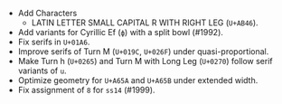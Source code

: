 * Add Characters
  - LATIN LETTER SMALL CAPITAL R WITH RIGHT LEG (`U+AB46`).
* Add variants for Cyrillic Ef (`ф`) with a split bowl (#1992).
* Fix serifs in `U+01A6`.
* Improve serifs of Turn M (`U+019C`, `U+026F`) under quasi-proportional.
* Make Turn h (`U+0265`) and Turn M with Long Leg (`U+0270`) follow serif variants of `u`.
* Optimize geometry for `U+A65A` and `U+A65B` under extended width.
* Fix assignment of `8` for `ss14` (#1999).

